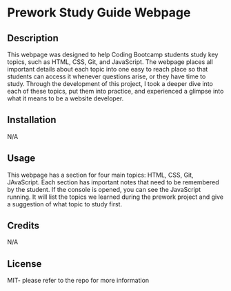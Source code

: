 # Prework Study Guide Webpage

## Description

This webpage was designed to help Coding Bootcamp students study key topics, such as HTML, CSS, Git, and JavaScript.  The webpage places all important details about each topic into one easy to reach place so that students can access it whenever questions arise, or they have time to study.  Through the development of this project, I took a deeper dive into each of these topics, put them into practice, and experienced a glimpse into what it means to be a website developer. 

## Installation

N/A

## Usage

This webpage has a section for four main topics: HTML, CSS, Git, JAvaScript.  Each section has important notes that need to be remembered by the student.  If the console is opened, you can see the JavaScript running.  It will list the topics we learned during the prework project and give a suggestion of what topic to study first.


## Credits

N/A

## License

MIT- please refer to the repo for more information
